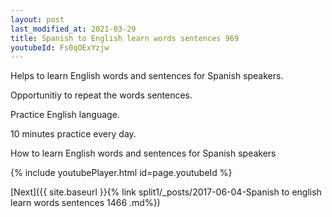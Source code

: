 ```yaml
---
layout: post
last_modified_at: 2021-03-29
title: Spanish to English learn words sentences 969 
youtubeId: Fs0qOExYzjw
---
```

 
 
Helps to learn English words and sentences for Spanish speakers.

Opportunitiy to repeat the words sentences. 

Practice English language. 
 
10 minutes practice every day. 
 
How to learn English words and sentences for Spanish speakers 
 
{% include youtubePlayer.html id=page.youtubeId %}
 
 
[Next]({{ site.baseurl }}{% link  split1/_posts/2017-06-04-Spanish to english learn words sentences 1466 .md%})
 
